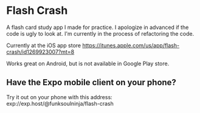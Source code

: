 # Flash Crash

A flash card study app I made for practice. I apologize in advanced if the code is ugly to look at. I'm currently in the process of refactoring the code.

Currently at the iOS app store https://itunes.apple.com/us/app/flash-crash/id1269923007?mt=8

Works great on Android, but is not available in Google Play store.

## Have the Expo mobile client on your phone? 
Try it out on your phone with this address: exp://exp.host/@funksoulninja/flash-crash
